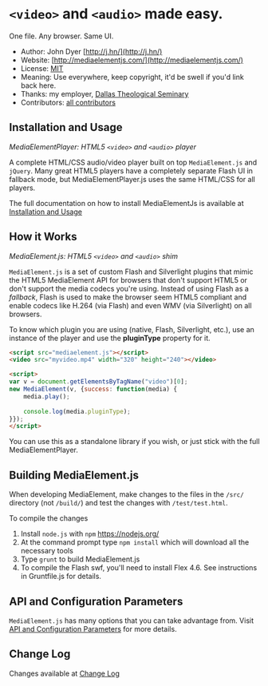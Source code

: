 # `<video>` and `<audio>` made easy. 

One file. Any browser. Same UI.

* Author: John Dyer [http://j.hn/](http://j.hn/)
* Website: [http://mediaelementjs.com/](http://mediaelementjs.com/)
* License: [MIT](http://johndyer.mit-license.org/)
* Meaning: Use everywhere, keep copyright, it'd be swell if you'd link back here.
* Thanks: my employer, [Dallas Theological Seminary](http://www.dts.edu/)
* Contributors: [all contributors](https://github.com/johndyer/mediaelement/graphs/contributors)


## Installation and Usage

_MediaElementPlayer: HTML5 `<video>` and `<audio>` player_

A complete HTML/CSS audio/video player built on top `MediaElement.js` and `jQuery`. Many great HTML5 players have a completely separate Flash UI in fallback mode, but MediaElementPlayer.js uses the same HTML/CSS for all players.

The full documentation on how to install MediaElementJs is available at [Installation and Usage](installation.md)

## How it Works
_MediaElement.js: HTML5 `<video>` and `<audio>` shim_

`MediaElement.js` is a set of custom Flash and Silverlight plugins that mimic the HTML5 MediaElement API for browsers that don't support HTML5 or don't support the media codecs you're using. 
Instead of using Flash as a _fallback_, Flash is used to make the browser seem HTML5 compliant and enable codecs like H.264 (via Flash) and even WMV (via Silverlight) on all browsers.

To know which plugin you are using (native, Flash, Silverlight, etc.), use an instance of the player and use the **pluginType** property for it.
```html
<script src="mediaelement.js"></script>
<video src="myvideo.mp4" width="320" height="240"></video>

<script>
var v = document.getElementsByTagName("video")[0];
new MediaElement(v, {success: function(media) {
	media.play();
	
	console.log(media.pluginType);
}});
</script>
```
You can use this as a standalone library if you wish, or just stick with the full MediaElementPlayer.

## Building MediaElement.js

When developing MediaElement, make changes to the files in the `/src/` directory (not `/build/`) and test the changes with `/test/test.html`.

To compile the changes

1. Install `node.js` with `npm` https://nodejs.org/
2. At the command prompt type `npm install` which will download all the necessary tools
3. Type `grunt` to build MediaElement.js
4. To compile the Flash swf, you'll need to install Flex 4.6. See instructions in Gruntfile.js for details.

## API and Configuration Parameters
   
`MediaElement.js` has many options that you can take advantage from. Visit [API and Configuration Parameters](api.md) for more details.

## Change Log

Changes available at [Change Log](changelog.md)
